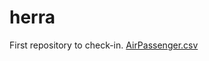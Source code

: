 # herra
First repository to check-in.
[AirPassenger.csv](https://github.com/herra123/herra/files/8580247/AirPassenger.csv)
